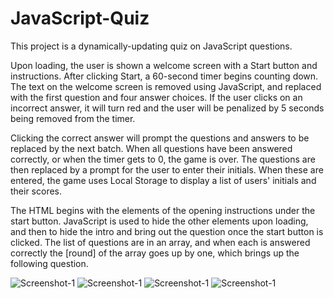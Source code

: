 # JavaScript-Quiz

This project is a dynamically-updating quiz on JavaScript questions. 

Upon loading, the user is shown a welcome screen with a Start button and instructions. After clicking Start, a 60-second timer begins counting down. The text on the welcome screen is removed using JavaScript, and replaced with the first question and four answer choices. If the user clicks on an incorrect answer, it will turn red and the user will be penalized by 5 seconds being removed from the timer. 

Clicking the correct answer will prompt the questions and answers to be replaced by the next batch. When all questions have been answered correctly, or when the timer gets to 0, the game is over. The questions are then replaced by a prompt for the user to enter their initials. When these are entered, the game uses Local Storage to display a list of users' initials and their scores. 

The HTML begins with the elements of the opening instructions under the start button. JavaScript is used to hide the other elements upon loading, and then to hide the intro and bring out the question once the start button is clicked. The list of questions are in an array, and when each is answered correctly the [round] of the array goes up by one, which brings up the following question. 



![Screenshot-1](./images/startscreen.jpg)
![Screenshot-1](./images/question.jpg)
![Screenshot-1](./images/wronganswer.jpg)
![Screenshot-1](./images/gameover.jpg)
